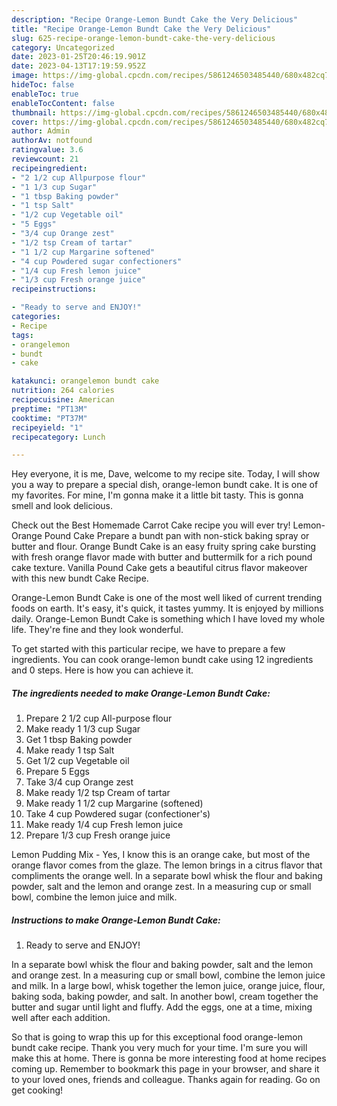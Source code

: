 ```yaml
---
description: "Recipe Orange-Lemon Bundt Cake the Very Delicious"
title: "Recipe Orange-Lemon Bundt Cake the Very Delicious"
slug: 625-recipe-orange-lemon-bundt-cake-the-very-delicious
category: Uncategorized
date: 2023-01-25T20:46:19.901Z
date: 2023-04-13T17:19:59.952Z
image: https://img-global.cpcdn.com/recipes/5861246503485440/680x482cq70/orange-lemon-bundt-cake-recipe-main-photo.jpg
hideToc: false
enableToc: true
enableTocContent: false
thumbnail: https://img-global.cpcdn.com/recipes/5861246503485440/680x482cq70/orange-lemon-bundt-cake-recipe-main-photo.jpg
cover: https://img-global.cpcdn.com/recipes/5861246503485440/680x482cq70/orange-lemon-bundt-cake-recipe-main-photo.jpg
author: Admin
authorAv: notfound
ratingvalue: 3.6
reviewcount: 21
recipeingredient:
- "2 1/2 cup Allpurpose flour"
- "1 1/3 cup Sugar"
- "1 tbsp Baking powder"
- "1 tsp Salt"
- "1/2 cup Vegetable oil"
- "5 Eggs"
- "3/4 cup Orange zest"
- "1/2 tsp Cream of tartar"
- "1 1/2 cup Margarine softened"
- "4 cup Powdered sugar confectioners"
- "1/4 cup Fresh lemon juice"
- "1/3 cup Fresh orange juice"
recipeinstructions:

- "Ready to serve and ENJOY!"
categories:
- Recipe
tags:
- orangelemon
- bundt
- cake

katakunci: orangelemon bundt cake 
nutrition: 264 calories
recipecuisine: American
preptime: "PT13M"
cooktime: "PT37M"
recipeyield: "1"
recipecategory: Lunch

---
```



Hey everyone, it is me, Dave, welcome to my recipe site. Today, I will show you a way to prepare a special dish, orange-lemon bundt cake. It is one of my favorites. For mine, I'm gonna make it a little bit tasty. This is gonna smell and look delicious.

Check out the Best Homemade Carrot Cake recipe you will ever try! Lemon-Orange Pound Cake Prepare a bundt pan with non-stick baking spray or butter and flour. Orange Bundt Cake is an easy fruity spring cake bursting with fresh orange flavor made with butter and buttermilk for a rich pound cake texture. Vanilla Pound Cake gets a beautiful citrus flavor makeover with this new bundt Cake Recipe.

Orange-Lemon Bundt Cake is one of the most well liked of current trending foods on earth. It's easy, it's quick, it tastes yummy. It is enjoyed by millions daily. Orange-Lemon Bundt Cake is something which I have loved my whole life. They're fine and they look wonderful.


To get started with this particular recipe, we have to prepare a few ingredients. You can cook orange-lemon bundt cake using 12 ingredients and 0 steps. Here is how you can achieve it.

<!--inarticleads1-->

##### The ingredients needed to make Orange-Lemon Bundt Cake:

1. Prepare 2 1/2 cup All-purpose flour
1. Make ready 1 1/3 cup Sugar
1. Get 1 tbsp Baking powder
1. Make ready 1 tsp Salt
1. Get 1/2 cup Vegetable oil
1. Prepare 5 Eggs
1. Take 3/4 cup Orange zest
1. Make ready 1/2 tsp Cream of tartar
1. Make ready 1 1/2 cup Margarine (softened)
1. Take 4 cup Powdered sugar (confectioner&#39;s)
1. Make ready 1/4 cup Fresh lemon juice
1. Prepare 1/3 cup Fresh orange juice


Lemon Pudding Mix - Yes, I know this is an orange cake, but most of the orange flavor comes from the glaze. The lemon brings in a citrus flavor that compliments the orange well. In a separate bowl whisk the flour and baking powder, salt and the lemon and orange zest. In a measuring cup or small bowl, combine the lemon juice and milk. 

<!--inarticleads2-->

##### Instructions to make Orange-Lemon Bundt Cake:


1. Ready to serve and ENJOY!

In a separate bowl whisk the flour and baking powder, salt and the lemon and orange zest. In a measuring cup or small bowl, combine the lemon juice and milk. In a large bowl, whisk together the lemon juice, orange juice, flour, baking soda, baking powder, and salt. In another bowl, cream together the butter and sugar until light and fluffy. Add the eggs, one at a time, mixing well after each addition. 

So that is going to wrap this up for this exceptional food orange-lemon bundt cake recipe. Thank you very much for your time. I'm sure you will make this at home. There is gonna be more interesting food at home recipes coming up. Remember to bookmark this page in your browser, and share it to your loved ones, friends and colleague. Thanks again for reading. Go on get cooking!
